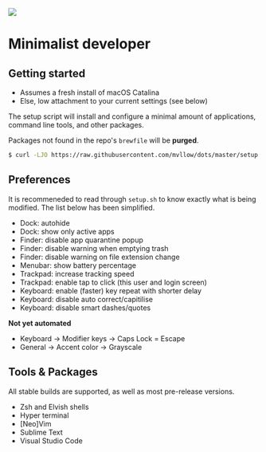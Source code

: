 ![](https://images.unsplash.com/photo-1449247709967-d4461a6a6103?ixlib=rb-1.2.1&ixid=eyJhcHBfaWQiOjEyMDd9&auto=format&fit=crop&fp-y=.7&w=1951&h=480&q=80)

# Minimalist developer

## Getting started

- Assumes a fresh install of macOS Catalina
- Else, low attachment to your current settings (see below)

The setup script will install and configure a minimal amount of applications, command line tools, and other packages.

Packages not found in the repo's `brewfile` will be **purged**.

```sh
$ curl -LJO https://raw.githubusercontent.com/mvllow/dots/master/setup.sh && sh ./setup.sh
```

## Preferences

It is recommeneded to read through `setup.sh` to know exactly what is being modified. The list below has been simplified.

- Dock: autohide
- Dock: show only active apps
- Finder: disable app quarantine popup
- Finder: disable warning when emptying trash
- Finder: disable warning on file extension change
- Menubar: show battery percentage
- Trackpad: increase tracking speed
- Trackpad: enable tap to click (this user and login screen)
- Keyboard: enable (faster) key repeat with shorter delay
- Keyboard: disable auto correct/capitilise
- Keyboard: disable smart dashes/quotes

**Not yet automated**

- Keyboard -> Modifier keys -> Caps Lock = Escape
- General -> Accent color -> Grayscale

## Tools & Packages

All stable builds are supported, as well as most pre-release versions.

- Zsh and Elvish shells
- Hyper terminal
- [Neo]Vim
- Sublime Text
- Visual Studio Code

